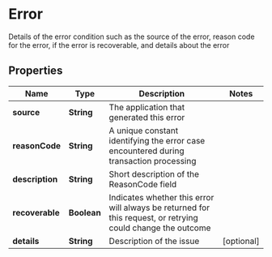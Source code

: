 

# Error

Details of the error condition such as the source of the error, reason code for the error, if the error is recoverable, and details about the error

## Properties

Name | Type | Description | Notes
------------ | ------------- | ------------- | -------------
**source** | **String** | The application that generated this error | 
**reasonCode** | **String** | A unique constant identifying the error case encountered during transaction processing | 
**description** | **String** | Short description of the ReasonCode field | 
**recoverable** | **Boolean** | Indicates whether this error will always be returned for this request, or retrying could change the outcome | 
**details** | **String** | Description of the issue |  [optional]



